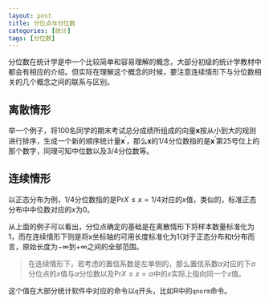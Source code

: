 ```yaml
---
layout: post
title: 分位点与分位数
categories: [统计]
tags: [分位数]
---
```


分位数在统计学是中一个比较简单和容易理解的概念，大部分初级的统计学教材中都会有相应的介绍。但实际在理解这个概念的时候，要注意连续情形下与分位数相关的几个概念之间的联系与区别。

## 离散情形

举一个例子，将100名同学的期末考试总分成绩所组成的向量$\bm{x}$按从小到大的规则进行排序，生成一个新的顺序统计量$\bm{x}^\prime$，那么$\bm{x}$的$1/4$分位数指的是$\bm{x}^\prime$第25号位上的那个数字，同理可知中位数以及$3/4$分位数等。

## 连续情形

以正态分布为例，$1/4$分位数指的是$\textrm{Pr}{X\leqslant x}=1/4$对应的$x$值，类似的，标准正态分布中中位数对应的$x$为0。

从上面的例子可以看出，分位点确定的基础是在离散情形下将样本数量标准化为1，而在连续情形下则是将x坐标轴的可用长度标准化为1(对于正态分布和t分布而言，原始长度为$-\infty$到$+\infty$之间的全部范围。

> 在连续情形下，若考虑的置信系数是左单侧的，那么置信系数$\alpha$对应的下$\alpha$分位点的$x$值与$\alpha$分位数以及$\textrm{Pr}{X\leqslant x}=\alpha$中的$x$实际上指向同一个$x$值。

这个值在大部分统计软件中对应的命令以`q`开头，比如R中的`qnorm`命令。